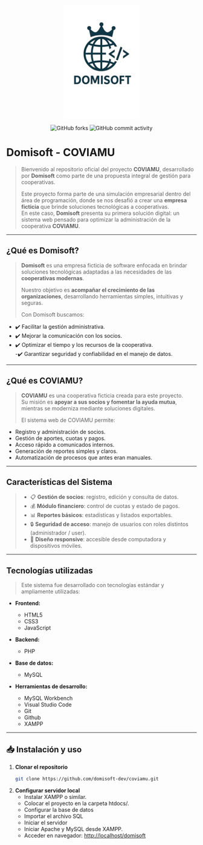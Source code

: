 <p align="center"><img src="/public/img/domisoft.png" width="200" alt="Domisoft Logo"/></p>

<p align="center">
<img alt="GitHub forks" src="https://img.shields.io/github/forks/domisoft-dev/coviamu?style=plastic&logo=GitHub&color=green">
<img alt="GitHub commit activity" src="https://img.shields.io/github/commit-activity/t/domisoft-dev/coviamu?logo=GitHub&color=green">
</p>

# Domisoft - COVIAMU

> Bienvenido al repositorio oficial del proyecto **COVIAMU**, desarrollado por **Domisoft** como parte de una  propuesta integral de gestión para cooperativas.  
>
> Este proyecto forma parte de una simulación empresarial dentro del área de programación, donde se nos desafió a crear una **empresa ficticia** que brinde soluciones tecnológicas a cooperativas.  
> En este caso, **Domisoft** presenta su primera solución digital: un sistema web pensado para optimizar la administración de la cooperativa **COVIAMU**.  
>
---

## ¿Qué es Domisoft?
> **Domisoft** es una empresa ficticia de software enfocada en brindar soluciones tecnológicas adaptadas a las necesidades de las **cooperativas modernas**.  
>
> Nuestro objetivo es **acompañar el crecimiento de las organizaciones**, desarrollando herramientas simples, intuitivas y seguras.  
>
> Con Domisoft buscamos:  
 - ✔️ Facilitar la gestión administrativa.  
 - ✔️ Mejorar la comunicación con los socios.  
 - ✔️ Optimizar el tiempo y los recursos de la cooperativa.  
 -✔️ Garantizar seguridad y confiabilidad en el manejo de datos.  
>
---

## ¿Qué es COVIAMU?
> **COVIAMU** es una cooperativa ficticia creada para este proyecto.  
Su misión es **apoyar a sus socios y fomentar la ayuda mutua**, mientras se moderniza mediante soluciones digitales.  
>
> El sistema web de COVIAMU permite:  
 - Registro y administración de socios.  
 - Gestión de aportes, cuotas y pagos.  
 - Acceso rápido a comunicados internos.  
 - Generación de reportes simples y claros.  
 - Automatización de procesos que antes eran manuales.  
>
---

## Características del Sistema
> - 📋 **Gestión de socios**: registro, edición y consulta de datos.  
> - 💰 **Módulo financiero**: control de cuotas y estado de pagos.  
> - 📊 **Reportes básicos**: estadísticas y listados exportables.  
> - 🔒 **Seguridad de acceso**: manejo de usuarios con roles distintos (administrador / user).  
> - 🎨 **Diseño responsive**: accesible desde computadora y dispositivos móviles.  
>
---

##  Tecnologías utilizadas
> Este sistema fue desarrollado con tecnologías estándar y ampliamente utilizadas:
>
- **Frontend:**  
  - HTML5  
  - CSS3  
  - JavaScript  

- **Backend:**  
  - PHP

- **Base de datos:**  
  - MySQL  

- **Herramientas de desarrollo:**  
  - MySQL Workbench  
  - Visual Studio Code
  - Git
  - Github
  - XAMPP

---

## 📥 Instalación y uso

1. **Clonar el repositorio**
   ```bash
   git clone https://github.com/domisoft-dev/coviamu.git
2. **Configurar servidor local**
   - Instalar XAMPP o similar.
   - Colocar el proyecto en la carpeta htdocs/.
   - Configurar la base de datos
   - Importar el archivo SQL
   - Iniciar el servidor
   - Iniciar Apache y MySQL desde XAMPP.
   - Acceder en navegador:
      [http://localhost/domisoft](http://localhost/domisoft)
